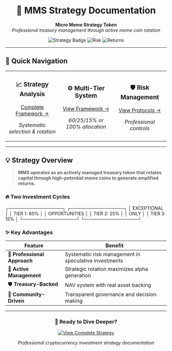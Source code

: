 <div align="center">

# 🚀 MMS Strategy Documentation

**Micro Meme Strategy Token**  
*Professional treasury management through active meme coin rotation*

![Strategy Badge](https://img.shields.io/badge/Strategy-Active%20Management-blue)
![Risk](https://img.shields.io/badge/Risk-Managed-green)
![Returns](https://img.shields.io/badge/Returns-Amplified-orange)

</div>

---

## 🎯 Quick Navigation

<table>
<tr>
<td align="center" width="33%">

### 📈 **Strategy Analysis**
[Complete Framework →](mms-strategy.md)

*Systematic selection & rotation*

</td>
<td align="center" width="33%">

### ⚙️ **Multi-Tier System** 
[View Framework →](mms-strategy.md#multi-tier-allocation-system)

*60/25/15% or 100% allocation*

</td>
<td align="center" width="33%">

### 🛡️ **Risk Management**
[View Protocols →](mms-strategy.md#risk-management-protocol)

*Professional controls*

</td>
</tr>
</table>

---

## 💡 **Strategy Overview**

> **MMS operates as an actively managed treasury token that rotates capital through high-potential meme coins to generate amplified returns.**

### 🔥 **Two Investment Cycles**

┌─────────────────┐           ┌─────────────────┐
 │  EXCEPTIONAL    │           │ TIER 1: 60%     │
 │  OPPORTUNITIES  │           │ TIER 2: 25%     │
 │     ONLY        │           │ TIER 3: 15%     │
 └─────────────────┘           └─────────────────┘


### ✨ **Key Advantages**

| Feature | Benefit |
|---------|---------|
| 🎯 **Professional Approach** | Systematic risk management in speculative investments |
| 🚀 **Active Management** | Strategic rotation maximizes alpha generation |
| 🛡️ **Treasury-Backed** | NAV system with real asset backing |
| 🤝 **Community-Driven** | Transparent governance and decision making |

---

<div align="center">

### 🚀 **Ready to Dive Deeper?**

[![View Complete Strategy](https://img.shields.io/badge/📊_Complete_Strategy-View_Now-blue?style=for-the-badge)](mms-strategy.md)

*Professional cryptocurrency investment strategy documentation*

</div>
